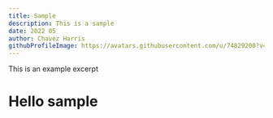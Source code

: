 ```yaml
---
title: Sample
description: This is a sample
date: 2022 05
author: Chavez Harris
githubProfileImage: https://avatars.githubusercontent.com/u/74829200?v=4
---
```


<!-- ![ALT Text](/images/articles/LINK_TO_IMAGE.EXT) -->


This is an example excerpt

<!-- more -->

# Hello sample